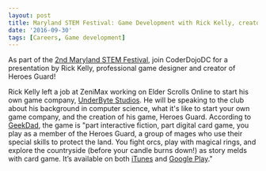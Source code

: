 ```yaml
---
layout: post
title: Maryland STEM Festival: Game Development with Rick Kelly, creator of Heroes Guard, Sunday 11/06
date: '2016-09-30'
tags: [Careers, Game development]
---
```


As part of the [2nd Maryland STEM Festival](http://marylandstemfestival.org/), join CoderDojoDC for a presentation by Rick Kelly, professional game designer and creator of Heroes Guard!

Rick Kelly left a job at ZeniMax working on Elder Scrolls Online to start his own game company, [UnderByte Studios](http://www.underbytestudios.com/heroes-guard/). He will be speaking to the club about his background in computer science, what it's like to start your own game company, and the creation of his game, Heroes Guard. According to [GeekDad](https://geekdad.com/2016/06/independent-game-developer/), the game is "part interactive fiction, part digital card game, you play as a member of the Heroes Guard, a group of mages who use their special skills to protect the land. You fight orcs, play with magical rings, and explore the countryside (before your candle burns down!) as story melds with card game. It’s available on both [iTunes](https://itunes.apple.com/us/app/heroes-guard-the-journal/id968451126) and [Google Play](https://play.google.com/store/apps/details?id=com.underbytestudios.heroesguard.journal&hl=en)."
